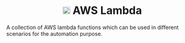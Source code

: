<h1 align="center">
 <img src="https://user-images.githubusercontent.com/53964007/118356057-14df5c80-b591-11eb-8635-6acb06a9406b.png" width="20" height="20" /> AWS Lambda
</h1>
A collection of AWS lambda functions which can be used in different scenarios for the automation purpose.
